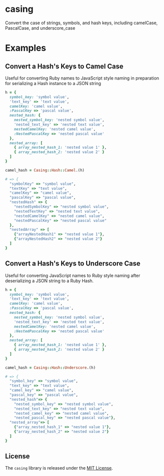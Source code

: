 # casing

Convert the case of strings, symbols, and hash keys, including camelCase, PascalCase, and underscore_case

# Examples

## Convert a Hash's Keys to Camel Case

Useful for converting Ruby names to JavaScript style naming in preparation for serializing a Hash instance to a JSON string

```ruby
h = {
  symbol_key: 'symbol value',
  'text_key' => 'text value',
  camelKey: 'camel value',
  :PascalKey => 'pascal value',
  nested_hash: {
    nested_symbol_key: 'nested symbol value',
    'nested_text_key' => 'nested text value',
    nestedCamelKey: 'nested camel value',
    :NestedPascalKey => 'nested pascal value'
  },
  nested_array: [
    { array_nested_hash_1: 'nested value 1' },
    { array_nested_hash_2: 'nested value 2' }
  ]
}

camel_hash = Casing::Hash::Camel.(h)

# => {
  "symbolKey" => "symbol value",
  "textKey" => "text value",
  "camelKey" => "camel value",
  "pascalKey" => "pascal value",
  "nestedHash" => {
    "nestedSymbolKey" => "nested symbol value",
    "nestedTextKey" => "nested text value",
    "nestedCamelKey" => "nested camel value",
    "nestedPascalKey" => "nested pascal value"
  },
  "nestedArray" => [
    {"arrayNestedHash1" => "nested value 1"},
    {"arrayNestedHash2" => "nested value 2"}
  ]
}
```

## Convert a Hash's Keys to Underscore Case

Useful for converting JavaScript names to Ruby style naming after deserializing a JSON string to a Ruby Hash.

```ruby
h = {
  symbol_key: 'symbol value',
  'text_key' => 'text value',
  camelKey: 'camel value',
  :PascalKey => 'pascal value',
  nested_hash: {
    nested_symbol_key: 'nested symbol value',
    'nested_text_key' => 'nested text value',
    nestedCamelKey: 'nested camel value',
    :NestedPascalKey => 'nested pascal value'
  },
  nested_array: [
    { array_nested_hash_1: 'nested value 1' },
    { array_nested_hash_2: 'nested value 2' }
  ]
}

camel_hash = Casing::Hash::Underscore.(h)

# => {
  "symbol_key" => "symbol value",
  "text_key" => "text value",
  "camel_key" => "camel value",
  "pascal_key" => "pascal value",
  "nested_hash"=> {
    "nested_symbol_key" => "nested symbol value",
    "nested_text_key" => "nested text value",
    "nested_camel_key" => "nested camel value",
    "nested_pascal_key" => "nested pascal value"},
  "nested_array"=> [
    {"array_nested_hash_1" => "nested value 1"},
    {"array_nested_hash_2" => "nested value 2"}
  ]
}
```

## License

The `casing` library is released under the [MIT License](https://github.com/obsidian-btc/casing/blob/master/MIT-License.txt).
